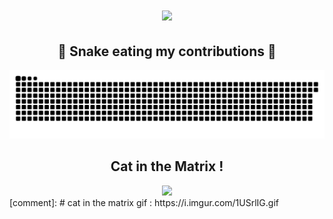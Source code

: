 
<h1 align="center">
  <a href="https://git.io/typing-svg">
    <img src="https://readme-typing-svg.herokuapp.com/?lines=Hello!;+Welcome+to+my+profile!;&color=84F76E&center=true&size=30">
  </a>
</h1>

<div align="center">
  <h2>🐍 Snake eating my contributions 🐍</h2>

  <img src="https://github.com/KavishRAGHUBAR/KavishRAGHUBAR/raw/output/github-snake.svg">

</div>

<div align="center">

  <h2> Cat in the Matrix ! </h2>
  <img src="https://media1.giphy.com/media/v1.Y2lkPTc5MGI3NjExYTZiNDRhMTY2Y2JkNjAwYjBiMjBlZWUwY2MxZTk1MmQ4ZDlkNGIyNiZlcD12MV9pbnRlcm5hbF9naWZzX2dpZklkJmN0PWc/nDMyoNRkCesJdZAuuL/giphy-downsized-large.gif">
  

</div>
[comment]: # cat in the matrix gif : https://i.imgur.com/1USrlIG.gif
